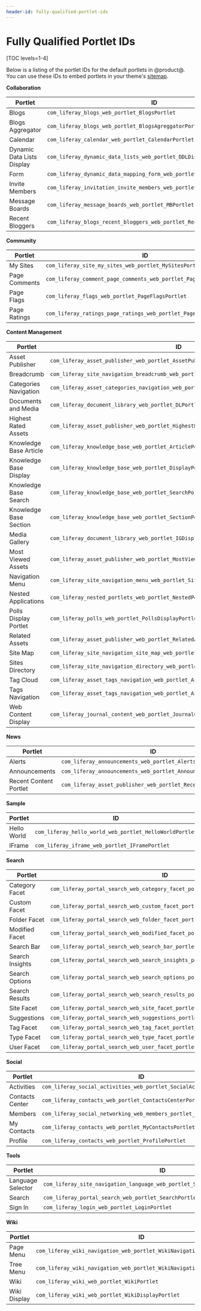 ```yaml
---
header-id: fully-qualified-portlet-ids
---
```


# Fully Qualified Portlet IDs

[TOC levels=1-4]

Below is a listing of the portlet IDs for the default portlets in @product@. You 
can use these IDs to embed portlets in your theme's 
[sitemap](/docs/7-2/frameworks/-/knowledge_base/f/defining-portlets-in-a-sitemap). 

**Collaboration**

| Portlet | ID |
| --- | --- |
| Blogs | `com_liferay_blogs_web_portlet_BlogsPortlet` |
| Blogs Aggregator | `com_liferay_blogs_web_portlet_BlogsAgreggatorPortlet` |
| Calendar | `com_liferay_calendar_web_portlet_CalendarPortlet` |
| Dynamic Data Lists Display | `com_liferay_dynamic_data_lists_web_portlet_DDLDisplayPortlet` |
| Form | `com_liferay_dynamic_data_mapping_form_web_portlet_DDMFormPortlet` |
| Invite Members | `com_liferay_invitation_invite_members_web_portlet_InviteMembersPortlet` |
| Message Boards | `com_liferay_message_boards_web_portlet_MBPortlet` |
| Recent Bloggers | `com_liferay_blogs_recent_bloggers_web_portlet_RecentBloggersPortlet` |

**Community**

| Portlet | ID |
| --- | --- |
| My Sites | `com_liferay_site_my_sites_web_portlet_MySitesPortlet` |
| Page Comments | `com_liferay_comment_page_comments_web_portlet_PageCommentsPortlet` |
| Page Flags | `com_liferay_flags_web_portlet_PageFlagsPortlet` |
| Page Ratings | `com_liferay_ratings_page_ratings_web_portlet_PageRatingsPortlet` |

**Content Management**

| Portlet | ID |
| --- | --- |
| Asset Publisher | `com_liferay_asset_publisher_web_portlet_AssetPublisherPortlet` |
| Breadcrumb | `com_liferay_site_navigation_breadcrumb_web_portlet_SiteNavigationBreadcrumbPortlet` |
| Categories Navigation | `com_liferay_asset_categories_navigation_web_portlet_AssetCategoriesNavigationPortlet` |
| Documents and Media | `com_liferay_document_library_web_portlet_DLPortlet` |
| Highest Rated Assets | `com_liferay_asset_publisher_web_portlet_HighestRatedAssetsPortlet` |
| Knowledge Base Article | `com_liferay_knowledge_base_web_portlet_ArticlePortlet` |
| Knowledge Base Display | `com_liferay_knowledge_base_web_portlet_DisplayPortlet` |
| Knowledge Base Search | `com_liferay_knowledge_base_web_portlet_SearchPortlet` |
| Knowledge Base Section | `com_liferay_knowledge_base_web_portlet_SectionPortlet` |
| Media Gallery | `com_liferay_document_library_web_portlet_IGDisplayPortlet` |
| Most Viewed Assets | `com_liferay_asset_publisher_web_portlet_MostViewedAssetsPortlet` |
| Navigation Menu | `com_liferay_site_navigation_menu_web_portlet_SiteNavigationMenuPortlet` |
| Nested Applications | `com_liferay_nested_portlets_web_portlet_NestedPortletsPortlet` |
| Polls Display Portlet | `com_liferay_polls_web_portlet_PollsDisplayPortlet` |
| Related Assets | `com_liferay_asset_publisher_web_portlet_RelatedAssetsPortlet` |
| Site Map | `com_liferay_site_navigation_site_map_web_portlet_SiteNavigationSiteMapPortlet` |
| Sites Directory | `com_liferay_site_navigation_directory_web_portlet_SitesDirectoryPortlet` |
| Tag Cloud | `com_liferay_asset_tags_navigation_web_portlet_AssetTagsCloudPortlet` |
| Tags Navigation | `com_liferay_asset_tags_navigation_web_portlet_AssetTagsNavigationPortlet` |
| Web Content Display | `com_liferay_journal_content_web_portlet_JournalContentPortlet` |

**News**

| Portlet | ID |
| --- | --- |
| Alerts | `com_liferay_announcements_web_portlet_AlertsPortlet` |
| Announcements | `com_liferay_announcements_web_portlet_AnnouncementsPortlet` |
| Recent Content Portlet | `com_liferay_asset_publisher_web_portlet_RecentContentPortlet` |

**Sample**

| Portlet | ID |
| --- | --- |
| Hello World | `com_liferay_hello_world_web_portlet_HelloWorldPortlet` |
| IFrame | `com_liferay_iframe_web_portlet_IFramePortlet` |

**Search**

| Portlet | ID |
| --- | --- |
| Category Facet | `com_liferay_portal_search_web_category_facet_portlet_CategoryFacetPortlet` |
| Custom Facet | `com_liferay_portal_search_web_custom_facet_portlet_CustomFacetPortlet` |
| Folder Facet | `com_liferay_portal_search_web_folder_facet_portlet_FolderFacetPortlet` |
| Modified Facet | `com_liferay_portal_search_web_modified_facet_portlet_ModifiedFacetPortlet` |
| Search Bar | `com_liferay_portal_search_web_search_bar_portlet_SearchBarPortlet` |
| Search Insights | `com_liferay_portal_search_web_search_insights_portlet_SearchInsightsPortlet` |
| Search Options | `com_liferay_portal_search_web_search_options_portlet_SearchOptionsPortlet` |
| Search Results | `com_liferay_portal_search_web_search_results_portlet_SearchResultsPortlet` |
| Site Facet | `com_liferay_portal_search_web_site_facet_portlet_SiteFacetPortlet` |
| Suggestions | `com_liferay_portal_search_web_suggestions_portlet_SuggestionsPortlet` |
| Tag Facet | `com_liferay_portal_search_web_tag_facet_portlet_TagFacetPortlet` |
| Type Facet | `com_liferay_portal_search_web_type_facet_portlet_TypeFacetPortlet` |
| User Facet | `com_liferay_portal_search_web_user_facet_portlet_UserFacetPortlet` |

**Social**

| Portlet | ID |
| --- | --- |
| Activities | `com_liferay_social_activities_web_portlet_SocialActivitiesPortlet` |
| Contacts Center | `com_liferay_contacts_web_portlet_ContactsCenterPortlet` |
| Members | `com_liferay_social_networking_web_members_portlet_MembersPortlet` |
| My Contacts | `com_liferay_contacts_web_portlet_MyContactsPortlet` |
| Profile | `com_liferay_contacts_web_portlet_ProfilePortlet` |

**Tools**

| Portlet | ID |
| --- | --- |
| Language Selector | `com_liferay_site_navigation_language_web_portlet_SiteNavigationLanguagePortlet` |
| Search | `com_liferay_portal_search_web_portlet_SearchPortlet` |
| Sign In | `com_liferay_login_web_portlet_LoginPortlet` |

**Wiki**

| Portlet | ID |
| --- | --- |
| Page Menu | `com_liferay_wiki_navigation_web_portlet_WikiNavigationPageMenuPortlet` |
| Tree Menu | `com_liferay_wiki_navigation_web_portlet_WikiNavigationTreeMenuPortlet` |
| Wiki | `com_liferay_wiki_web_portlet_WikiPortlet` |
| Wiki Display | `com_liferay_wiki_web_portlet_WikiDisplayPortlet` |
